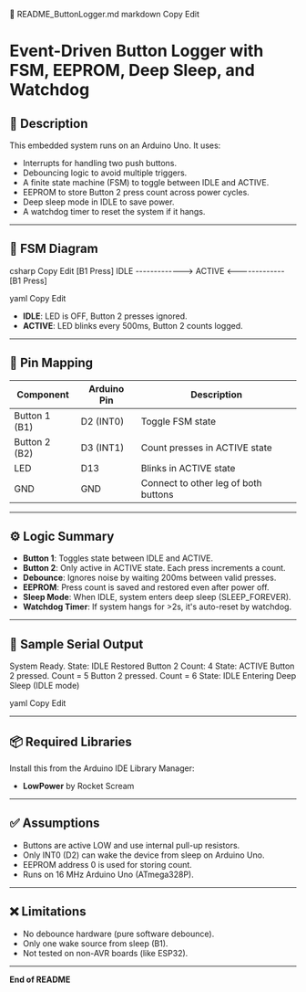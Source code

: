 📄 README_ButtonLogger.md
markdown
Copy
Edit
# Event-Driven Button Logger with FSM, EEPROM, Deep Sleep, and Watchdog

## 📘 Description

This embedded system runs on an Arduino Uno. It uses:
- Interrupts for handling two push buttons.
- Debouncing logic to avoid multiple triggers.
- A finite state machine (FSM) to toggle between IDLE and ACTIVE.
- EEPROM to store Button 2 press count across power cycles.
- Deep sleep mode in IDLE to save power.
- A watchdog timer to reset the system if it hangs.

---

## 🔁 FSM Diagram

csharp
Copy
Edit
   [B1 Press]
IDLE -------------> ACTIVE
<-------------
[B1 Press]

yaml
Copy
Edit

- **IDLE**: LED is OFF, Button 2 presses ignored.
- **ACTIVE**: LED blinks every 500ms, Button 2 counts logged.

---

## 🔌 Pin Mapping

| Component       | Arduino Pin | Description                     |
|----------------|-------------|---------------------------------|
| Button 1 (B1)   | D2 (INT0)   | Toggle FSM state                |
| Button 2 (B2)   | D3 (INT1)   | Count presses in ACTIVE state   |
| LED             | D13         | Blinks in ACTIVE state          |
| GND             | GND         | Connect to other leg of both buttons |

---

## ⚙️ Logic Summary

- **Button 1**: Toggles state between IDLE and ACTIVE.
- **Button 2**: Only active in ACTIVE state. Each press increments a count.
- **Debounce**: Ignores noise by waiting 200ms between valid presses.
- **EEPROM**: Press count is saved and restored even after power off.
- **Sleep Mode**: When IDLE, system enters deep sleep (SLEEP_FOREVER).
- **Watchdog Timer**: If system hangs for >2s, it's auto-reset by watchdog.

---

## 📝 Sample Serial Output

System Ready. State: IDLE
Restored Button 2 Count: 4
State: ACTIVE
Button 2 pressed. Count = 5
Button 2 pressed. Count = 6
State: IDLE
Entering Deep Sleep (IDLE mode)

yaml
Copy
Edit

---

## 📦 Required Libraries

Install this from the Arduino IDE Library Manager:

- **LowPower** by Rocket Scream

---

## ✅ Assumptions

- Buttons are active LOW and use internal pull-up resistors.
- Only INT0 (D2) can wake the device from sleep on Arduino Uno.
- EEPROM address 0 is used for storing count.
- Runs on 16 MHz Arduino Uno (ATmega328P).

---

## ❌ Limitations

- No debounce hardware (pure software debounce).
- Only one wake source from sleep (B1).
- Not tested on non-AVR boards (like ESP32).

---

**End of README**
